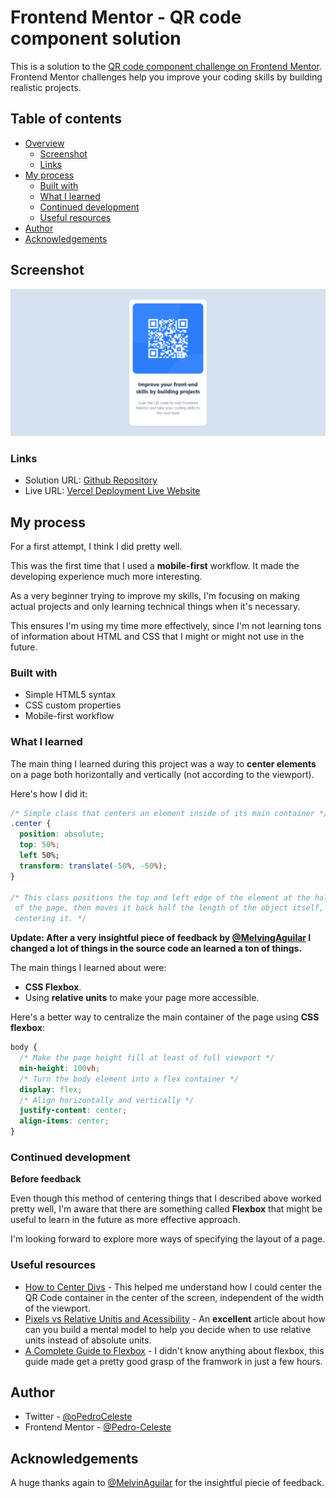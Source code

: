 # Frontend Mentor - QR code component solution

This is a solution to the [QR code component challenge on Frontend Mentor](https://www.frontendmentor.io/challenges/qr-code-component-iux_sIO_H). Frontend Mentor challenges help you improve your coding skills by building realistic projects. 

## Table of contents

- [Overview](#overview)
  - [Screenshot](#screenshot)
  - [Links](#links)
- [My process](#my-process)
  - [Built with](#built-with)
  - [What I learned](#what-i-learned)
  - [Continued development](#continued-development)
  - [Useful resources](#useful-resources)
- [Author](#author)
- [Acknowledgements](#acknowledgements)

## Screenshot

![](./images/Result-Screenshot.png)

### Links

- Solution URL: [Github Repository](https://github.com/Pedro-Celeste/qr-code-component)
- Live URL: [Vercel Deployment Live Website](https://qr-code-challenge-beta.vercel.app/)

## My process

For a first attempt, I think I did pretty well.

This was the first time that I used a **mobile-first** workflow. It made the developing experience much more interesting.

As a very beginner trying to improve my skills, I'm focusing on making actual projects and only learning technical things when it's necessary.

This ensures I'm using my time more effectively, since I'm not learning tons of information about HTML and CSS that I might or might not use in the future.

### Built with

- Simple HTML5 syntax
- CSS custom properties
- Mobile-first workflow

### What I learned

The main thing I learned during this project was a way to **center elements** on a page both horizontally and vertically (not according to the viewport).

Here's how I did it:

```css
/* Simple class that centers an element inside of its main container */
.center {
  position: absolute;
  top: 50%;
  left 50%;
  transform: translate(-50%, -50%);
}

/* This class positions the top and left edge of the element at the halfway point
 of the page, then moves it back half the length of the object itself, completely
 centering it. */
```

**Update: After a very insightful piece of feedback by [@MelvingAguilar](https://www.frontendmentor.io/profile/MelvinAguilar) I changed a lot of things in the source code an learned a ton of things.**

The main things I learned about were:
- **CSS Flexbox**.
- Using **relative units** to make your page more accessible.

Here's a better way to centralize the main container of the page using **CSS flexbox**:

```css
body {
  /* Make the page height fill at least of full viewport */
  min-height: 100vh;
  /* Turn the body element into a flex container */
  display: flex;
  /* Align horizontally and vertically */
  justify-content: center;
  align-items: center;
}
```

### Continued development

**Before feedback**

Even though this method of centering things that I described above worked pretty well, I'm aware that there are something called **Flexbox** that might be useful to learn in the future as more effective approach.

I'm looking forward to explore more ways of specifying the layout of a page.

### Useful resources

- [How to Center Divs](https://blog.hubspot.com/website/center-div-css) - This helped me understand how I could center the QR Code container in the center of the screen, independent of the width of the viewport.
- [Pixels vs Relative Unitis and Acessibility](https://www.joshwcomeau.com/css/surprising-truth-about-pixels-and-accessibility/#widths-and-heights-9) - An **excellent** article about how can you build a mental model to help you decide when to use relative units instead of absolute units.
- [A Complete Guide to Flexbox](https://www.joshwcomeau.com/css/surprising-truth-about-pixels-and-accessibility/#widths-and-heights-9) - I didn't know anything about flexbox, this guide made get a pretty good grasp of the framwork in just a few hours.

## Author

- Twitter - [@oPedroCeleste](https://www.twitter.com/oPedroCeleste)
- Frontend Mentor - [@Pedro-Celeste](https://www.frontendmentor.io/profile/Pedro-Celeste)

## Acknowledgements 

A huge thanks again to [@MelvinAguilar](https://www.frontendmentor.io/profile/MelvinAguilar) for the insightful piecie of feedback.